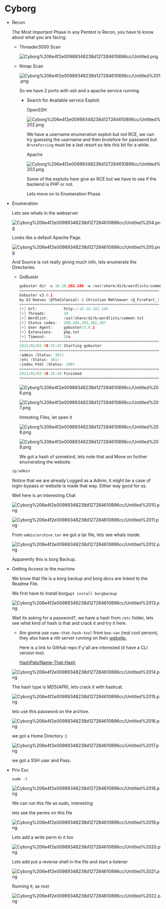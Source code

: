 # Cyborg

- Recon

    The Most Important Phase in any Pentest is Recon, you have to know about what you are facing.

    - Threader3000 Scan

        ![Cyborg%206e4f2e00989348238d127284610896cc/Untitled.png](Cyborg%206e4f2e00989348238d127284610896cc/Untitled.png)

    - Nmap Scan

        ![Cyborg%206e4f2e00989348238d127284610896cc/Untitled%201.png](Cyborg%206e4f2e00989348238d127284610896cc/Untitled%201.png)

        So we have 2 ports with ssh and a apache service running.

        - Search for Available service Exploit:

            OpenSSH

            ![Cyborg%206e4f2e00989348238d127284610896cc/Untitled%202.png](Cyborg%206e4f2e00989348238d127284610896cc/Untitled%202.png)

            We have a username enumeration exploit but not RCE, we can try guessing the username and then brutefore for password but `BruteForcing` must be a last resort so lets this bit for a while.

            Apache

            ![Cyborg%206e4f2e00989348238d127284610896cc/Untitled%203.png](Cyborg%206e4f2e00989348238d127284610896cc/Untitled%203.png)

            Some of the exploits here give an RCE but we have to see if the backend is PHP or not.

            Lets move on to Enumeration Phase.

- Enumeration

    Lets see whats in the webserver

    ![Cyborg%206e4f2e00989348238d127284610896cc/Untitled%204.png](Cyborg%206e4f2e00989348238d127284610896cc/Untitled%204.png)

    Looks like a default Apache Page.

    ![Cyborg%206e4f2e00989348238d127284610896cc/Untitled%205.png](Cyborg%206e4f2e00989348238d127284610896cc/Untitled%205.png)

    And Source is not really giving much info, lets enumerate the Directories.

    - GoBuster

        ```go
        gobuster dir -u 10.10.202.186 -w /usr/share/dirb/wordlists/common.txt -s 200,204,301,302,307 -x php,txt
        ===============================================================
        Gobuster v3.0.1
        by OJ Reeves (@TheColonial) & Christian Mehlmauer (@_FireFart_)
        ===============================================================
        [+] Url:            http://10.10.202.186
        [+] Threads:        10
        [+] Wordlist:       /usr/share/dirb/wordlists/common.txt
        [+] Status codes:   200,204,301,302,307
        [+] User Agent:     gobuster/3.0.1
        [+] Extensions:     php,txt
        [+] Timeout:        10s
        ===============================================================
        2021/02/03 08:25:42 Starting gobuster
        ===============================================================
        /admin (Status: 301)
        /etc (Status: 301)
        /index.html (Status: 200)
        ===============================================================
        2021/02/03 08:25:44 Finished
        ===============================================================
        ```

        ![Cyborg%206e4f2e00989348238d127284610896cc/Untitled%206.png](Cyborg%206e4f2e00989348238d127284610896cc/Untitled%206.png)

        ![Cyborg%206e4f2e00989348238d127284610896cc/Untitled%207.png](Cyborg%206e4f2e00989348238d127284610896cc/Untitled%207.png)

        Intresting Files, let open it

        ![Cyborg%206e4f2e00989348238d127284610896cc/Untitled%208.png](Cyborg%206e4f2e00989348238d127284610896cc/Untitled%208.png)

        ![Cyborg%206e4f2e00989348238d127284610896cc/Untitled%209.png](Cyborg%206e4f2e00989348238d127284610896cc/Untitled%209.png)

        We got a hash of somekind, lets note that and Move on further enumerating the website.

    ```go
    ip/admin 
    ```

    Notice that we are already Logged as a Admin, it might be a case of login-bypass or website is made that way. Either way good for us.

    Well here is an interesting Chat

    ![Cyborg%206e4f2e00989348238d127284610896cc/Untitled%2010.png](Cyborg%206e4f2e00989348238d127284610896cc/Untitled%2010.png)

    ![Cyborg%206e4f2e00989348238d127284610896cc/Untitled%2011.png](Cyborg%206e4f2e00989348238d127284610896cc/Untitled%2011.png)

    From `admin/archive.tar` we got a tar file, lets see whats inside.

    ![Cyborg%206e4f2e00989348238d127284610896cc/Untitled%2012.png](Cyborg%206e4f2e00989348238d127284610896cc/Untitled%2012.png)

    Apparently this is borg Backup.

- Getting Access to the machine

    We know that file is a borg backup and borg docs are linked to the Readme File.

    We first have to Install borg`apt install borgbackup`

    ![Cyborg%206e4f2e00989348238d127284610896cc/Untitled%2013.png](Cyborg%206e4f2e00989348238d127284610896cc/Untitled%2013.png)

    Wait its asking for a password?, we have a hash from `/etc` folder, lets see what kind of hash is that and crack it and try it here.

    - Am gonna use `name-that-hash-tool` from `bee-san` (real cool person), they also have a nth server running on their [website.](https://nth.skerritt.blog/)

        Here is a link to GitHub repo if y'all are interested (it have a CLI version too).

        [HashPals/Name-That-Hash](https://github.com/HashPals/Name-That-Hash.git)

    ![Cyborg%206e4f2e00989348238d127284610896cc/Untitled%2014.png](Cyborg%206e4f2e00989348238d127284610896cc/Untitled%2014.png)

    The hash type is MD5(APR), lets crack it with hashcat.

    ![Cyborg%206e4f2e00989348238d127284610896cc/Untitled%2015.png](Cyborg%206e4f2e00989348238d127284610896cc/Untitled%2015.png)

    lets use this password on the archive.

    ![Cyborg%206e4f2e00989348238d127284610896cc/Untitled%2016.png](Cyborg%206e4f2e00989348238d127284610896cc/Untitled%2016.png)

    we got a Home Directory :)

    ![Cyborg%206e4f2e00989348238d127284610896cc/Untitled%2017.png](Cyborg%206e4f2e00989348238d127284610896cc/Untitled%2017.png)

    we got a SSH user and Pass.

- Priv Esc

    `sudo -l`

    ![Cyborg%206e4f2e00989348238d127284610896cc/Untitled%2018.png](Cyborg%206e4f2e00989348238d127284610896cc/Untitled%2018.png)

    We can run this file as sudo, interesting

    lets see the perms on this file

    ![Cyborg%206e4f2e00989348238d127284610896cc/Untitled%2019.png](Cyborg%206e4f2e00989348238d127284610896cc/Untitled%2019.png)

    Lets add a write perm to it too

    ![Cyborg%206e4f2e00989348238d127284610896cc/Untitled%2020.png](Cyborg%206e4f2e00989348238d127284610896cc/Untitled%2020.png)

    Lets add put a reverse shell in the file and start a listener

    ![Cyborg%206e4f2e00989348238d127284610896cc/Untitled%2021.png](Cyborg%206e4f2e00989348238d127284610896cc/Untitled%2021.png)

    Running it, as root

    ![Cyborg%206e4f2e00989348238d127284610896cc/Untitled%2022.png](Cyborg%206e4f2e00989348238d127284610896cc/Untitled%2022.png)
